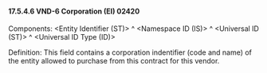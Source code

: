 #### 17.5.4.6 VND-6 Corporation (EI) 02420

Components: &lt;Entity Identifier (ST)> ^ &lt;Namespace ID (IS)> ^ &lt;Universal ID (ST)> ^ &lt;Universal ID Type (ID)>

Definition: This field contains a corporation indentifier (code and name) of the entity allowed to purchase from this contract for this vendor.
